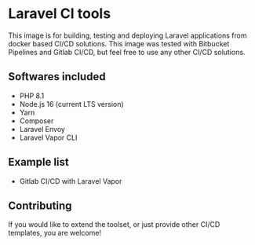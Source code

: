 # Laravel CI tools

This image is for building, testing and deploying Laravel applications from docker based CI/CD solutions. This image was tested with Bitbucket Pipelines and Gitlab CI/CD, but feel free to use any other CI/CD solutions.

## Softwares included

- PHP 8.1
- Node.js 16 (current LTS version)
- Yarn
- Composer
- Laravel Envoy
- Laravel Vapor CLI


## Example list

- Gitlab CI/CD with Laravel Vapor

## Contributing

If you would like to extend the toolset, or just provide other CI/CD templates, you are welcome!
